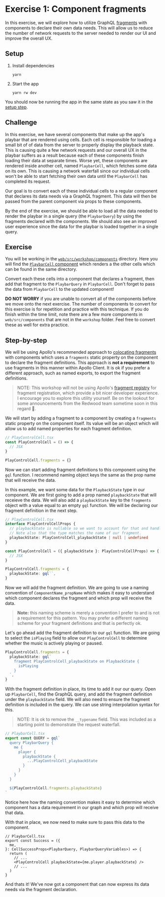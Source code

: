 # Exercise 1: Component fragments

In this exercise, we will explore how to utilize GraphQL [fragments](https://graphql.org/learn/queries/#fragments) with components to declare their own data needs. This will allow us to reduce the number of network requests to the server needed to render our UI and improve the overall UX.

## Setup

1. Install dependencies
   ```
   yarn
   ```
2. Start the app
   ```
   yarn rw dev
   ```

You should now be running the app in the same state as you saw it in the [setup step](https://github.com/jerelmiller/redwoodjs-conf-2023-workshop/tree/main/00-setup).

## Challenge

In this exercise, we have several components that make up the app's playbar that are rendered using cells. Each cell is responsible for loading a small bit of of data from the server to properly display the playback state. This is causing quite a few network requests and our overall UX in the playbar suffers as a result because each of these components finish loading their data at separate times. Worse yet, these components are rendered inside another cell, named `PlaybarCell`, which fetches some data on its own. This is causing a network waterfall since our individual cells won't be able to start fetching their own data until the `PlaybarCell` has completed its request.

Our goal is to convert each of these individual cells to a regular component that declares its data needs via a GraphQL fragment. This data will then be passed from the parent component via props to these components.

By the end of the exercise, we should be able to load all the data needed to render the playbar in a single query (the `PlaybarQuery`) by using the fragments declared with the components. We should also see an improved user experience since the data for the playbar is loaded together in a single query.

## Exercise

You will be working in the [`web/src/workshop/components`](https://github.com/jerelmiller/redwoodjs-conf-2023-workshop/tree/main/01-component-fragments/web/src/workshop/components) directory. Here you will find the [`PlaybarCell` component](https://github.com/jerelmiller/redwoodjs-conf-2023-workshop/blob/main/01-component-fragments/web/src/workshop/components/PlaybarCell/PlaybarCell.tsx) which renders a the other cells which can be found in the same directory.

Convert each these cells into a component that declares a fragment, then add that fragment to the `PlaybarQuery` in `PlaybarCell`. Don't forget to pass the data from `PlaybarCell` to the updated component!

**DO NOT WORRY** if you are unable to convert all of the components before we move onto the next exercise. The number of components to convert for this exercise is for repetition and practice with this technique. If you do finish within the time limit, note there are a few more components in `web/src/components` that are not in the `workshop` folder. Feel free to convert these as well for extra practice.

## Step-by-step

We will be using Apollo's recommended approach to [colocating fragments](https://www.apollographql.com/docs/react/data/fragments#colocating-fragments) with components which uses a `fragments` static property on the component to declare the fragment definitions. This approach is **not a requirement** to use fragments in this manner within Apollo Client. It is ok if you prefer a different approach, such as named exports, to export the fragment definitions.

> NOTE: This workshop will not be using Apollo's [fragment registry](https://www.apollographql.com/docs/react/data/fragments#registering-named-fragments-using-createfragmentregistry) for fragment registration, which provide a bit nicer developer experience. I encourage you to explore this utility yourself. Be on the lookout for some announcements from the Redwood team sometime soon in this regard 🙂.

We will start by adding a fragment to a component by creating a `fragments` static property on the component itself. Its value will be an object which will allow us to add named properties for each fragment definition.

```ts
// PlayControlCell.tsx
const PlayControlCell = () => {
  // JSX
}

PlayControlCell.fragments = {}
```

Now we can start adding fragment definitions to this component using the `gql` function. I recommend naming object keys the same as the prop name that will receive the data.

In this example, we want some data for the `PlaybackState` type in our component. We are first going to add a prop named `playbackState` that will receieve the data. We will also add a `playbackState` key to the `fragments` object with a value equal to an empty `gql` function. We will be declaring our fragment definition in the next step.

```ts
// PlayControlCell.tsx
interface PlayControlCellProps {
  // playbackState is nullable so we want to account for that and handle the fallback.
  // Note also that the type matches the name of our fragment.
  playbackState: PlayControlCell_playbackState | null | undefined
}

const PlayControlCell = ({ playbackState }: PlayControlCellProps) => {
  // JSX
}

PlayControlCell.fragments = {
  playbackState: gql``,
}
```

Now we will add the fragment definition. We are going to use a naming convention of `ComponentName_propName` which makes it easy to understand which component declares the fragment and which prop will receive the data.

> **Note:** this naming scheme is merely a convention I prefer to and is not a requirement for this pattern. You may prefer a different naming scheme for your fragment definitions and that is perfectly ok.

Let's go ahead add the fragment definition to our `gql` function. We are going to select the `isPlaying` field to allow our `PlayControlCell` to determine whether the music is actively playing or paused.

```ts
PlayControlCell.fragments = {
  playbackState: gql`
    fragment PlayControlCell_playbackState on PlaybackState {
      isPlaying
    }
  `,
}
```

With the fragment definition in place, its time to add it our our query. Open up `PlaybarCell`, find the GraphQL query, and add the fragment definition under the `playbackState` field. We will also need to ensure the fragment definition is included in the query. We can use string interpolation syntax for this.

> NOTE: It is ok to remove the `__typename` field. This was included as a starting point to demonstrate the request waterfall.

```ts
// PlaybarCell.tsx
export const QUERY = gql`
  query PlaybarQuery {
    me {
      player {
        playbackState {
          ...PlayControlCell_playbackState
        }
      }
    }
  }

  ${PlayControlCell.fragments.playbackState}
`
```

Notice here how the naming convention makes it easy to determine which component has a data requirement in our graph and which prop will receive that data.

With that in place, we now need to make sure to pass this data to the component.

```tsx
// PlaybarCell.tsx
export const Success = ({
  me,
}: CellSuccessProps<PlaybarQuery, PlaybarQueryVariables>) => {
  return (
    // ...
    <PlayControlCell playbackState={me.player.playbackState} />
    // ...
  )
}
```

And thats it! We've now got a component that can now express its data needs via the fragment declaration.
